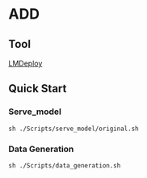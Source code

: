 # ADD

## Tool
[LMDeploy](https://lmdeploy.readthedocs.io/en/latest/)


## Quick Start

### Serve_model


```
sh ./Scripts/serve_model/original.sh
```

### Data Generation

```
sh ./Scripts/data_generation.sh
```